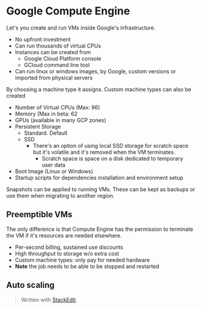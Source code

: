
# Google Compute Engine

Let's you create and run VMs inside Google's infrastructure.
- No upfront investment
- Can run thousands of virtual CPUs
- Instances can be created from
	- Google Cloud Platform console
	- GCloud command line tool
- Can run linux or windows images, by Google, custom versions or imported from physical servers

By choosing a machine type it assigns. Custom machine types can also be created
- Number of Virtual CPUs (Max: 96)
- Memory (Max in beta: 62
- GPUs (available in many GCP zones)
- Persistent Storage
	- Standard. Default
	- SSD
		- There's an option of using local SSD storage for scratch space but it's volatile and it's removed when the VM terminates.
			- Scratch space is space on a disk dedicated to temporary user data
- Boot Image (Linux or Windows)
- Startup scripts for dependencies installation and environment setup

Snapshots can be applied to running VMs. These can be kept as backups or use them when migrating to another region.

## Preemptible VMs

The only difference is that Compute Engine has the  permission to terminate the VM if it's resources are needed elsewhere.
- Per-second billing, sustained use discounts
- High throughput to storage w/o extra cost
- Custom machine types: only pay for needed hardware
- **Note** the job needs to be able to be stopped and restarted

## Auto scaling



> Written with [StackEdit](https://stackedit.io/).
<!--stackedit_data:
eyJoaXN0b3J5IjpbLTEyMTg1MjkyNjRdfQ==
-->